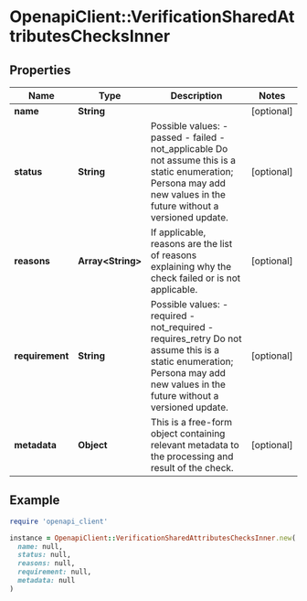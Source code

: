# OpenapiClient::VerificationSharedAttributesChecksInner

## Properties

| Name | Type | Description | Notes |
| ---- | ---- | ----------- | ----- |
| **name** | **String** |  | [optional] |
| **status** | **String** | Possible values: - passed - failed - not_applicable  Do not assume this is a static enumeration; Persona may add new values in the future without a versioned update. | [optional] |
| **reasons** | **Array&lt;String&gt;** | If applicable, reasons are the list of reasons explaining why the check failed or is not applicable. | [optional] |
| **requirement** | **String** | Possible values: - required - not_required - requires_retry  Do not assume this is a static enumeration; Persona may add new values in the future without a versioned update. | [optional] |
| **metadata** | **Object** | This is a free-form object containing relevant metadata to the processing and result of the check. | [optional] |

## Example

```ruby
require 'openapi_client'

instance = OpenapiClient::VerificationSharedAttributesChecksInner.new(
  name: null,
  status: null,
  reasons: null,
  requirement: null,
  metadata: null
)
```

